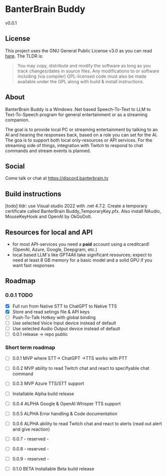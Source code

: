 # BanterBrain Buddy
v0.0.1

## License
This project uses the GNU General Public License v3.0 as you can read [here](./LICENSE.txt). The TLDR is:

>You may copy, distribute and modify the software as long as you track changes/dates in source files. Any modifications to or software including (via compiler) GPL-licensed code must also be made available under the GPL along with build & install instructions.

## About
BanterBrain Buddy is a Windows .Net based Speech-To-Text to LLM to Text-To-Speech program for general entertainment or as a streaming companion.

The goal is to provide local PC or streaming entertainment by talking to an AI and hearing the responses back, based on a role you can set for the AI. The goa is to support both local only-resources or API services.
For the streaming side of things, integration with Twitch to respond to chat commands and stream events is planned.

## Social
Come talk or chat at https://discord.banterbrain.tv

## Build instructions
[todo]
tldr: use Visual studio 2022 with .net 4.7.2. Create a temporary certificate called BanterBrain Buddy_TemporaryKey.pfx. Also install NAudio, MouseKeyHook and OpenAI by OkGoDolt. 

## Resources for local and API
- for most API-services you need a **paid** account using a creditcard! (OpenAI, Azure, Google, Deepgram, etc.)
- local based LLM's like GPT4All take significant resources; expect to need at least 8 GB memory for a basic model and a solid GPU if you want fast responses

## Roadmap

### 0.0.1 TODO
- [X] Full run from Native STT to ChatGPT to Native TTS
- [X] Store and read setings file & API keys
- [ ] Push-To-Talk Hotkey with global binding
- [ ] Use selected Voice Input device instead of default
- [ ] Use selected Audio Output device instead of default
- [ ] 0.0.1 release -> repo public
 
### Short term roadmap
- [ ] 0.0.1 MVP where STT-> ChatGPT ->TTS works with PTT
- [ ] 0.0.2 MVP ability to read Twitch chat and react to specifyable chat command
- [ ] 0.0.3 MVP Azure TTS/STT support
- [ ] Installable Alpha build release
- [ ] 0.0.4 ALPHA Google & OpenAI Whisper TTS support
- [ ] 0.0.5 ALPHA Error handling & Code documentation
- [ ] 0.0.6 ALPHA ability to read Twitch chat and react to alerts (read out alert and give reaction)
- [ ] 0.0.7 - reserved -
- [ ] 0.0.8 - reserved -
- [ ] 0.0.9 - reserved -
- [ ] 0.1.0 BETA Installable Beta build release


